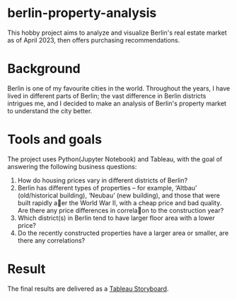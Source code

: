 # berlin-property-analysis
This hobby project aims to analyze and visualize Berlin's real estate market as of April 2023, then offers purchasing recommendations.

# Background
Berlin is one of my favourite cities in the world. Throughout the years, I have lived in different parts of Berlin; the vast difference in Berlin districts intrigues me, and I decided to make an analysis of Berlin's property market to understand the city better.

# Tools and goals
The project uses Python(Jupyter Notebook) and Tableau, with the goal of answering the following business questions:

1. How do housing prices vary in different districts of Berlin?
2. Berlin has different types of properties – for example, ‘Altbau’ (old/historical building), ‘Neubau’ (new building), and those that were built rapidly a􀅌er the World War II, with a cheap price and bad quality. Are there any price differences in correla􀆟on to the construction year?
3. Which district(s) in Berlin tend to have larger floor area with a lower price?
4. Do the recently constructed properties have a larger area or smaller, are there any correlations?

# Result
The final results are delivered as a [Tableau Storyboard](https://public.tableau.com/views/BerlinPropertyPriceApril2023/BerlinPropertyPrice?:language=en-US&:sid=&:display_count=n&:origin=viz_share_link).
